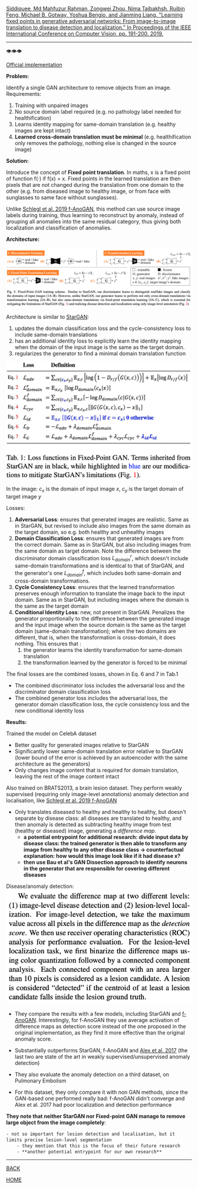 [Siddiquee, Md Mahfuzur Rahman, Zongwei Zhou, Nima Tajbakhsh, Ruibin Feng, Michael B. Gotway, Yoshua Bengio, and Jianming Liang. "Learning fixed points in generative adversarial networks: From image-to-image translation to disease detection and localization." In Proceedings of the IEEE International Conference on Computer Vision, pp. 191-200. 2019.](https://arxiv.org/pdf/1908.06965.pdf)

---

👁️👁️👁️

[Official implementation](https://github.com/mahfuzmohammad/Fixed-Point-GAN)

**Problem:**

Identify a single GAN architecture to remove objects from an image. Requirements:

1) Training with unpaired images
2) No source domain label required (e.g. no pathology label needed for healthification)
3) Learns identity mapping for same-domain translation (e.g. healthy images are kept intact)
4) **Learned cross-domain translation must be minimal** (e.g. healthification only removes the pathology, nothing else is changed in the source image)

**Solution:**

Introduce the concept of **Fixed point translation**. In maths,  x is a fixed point of function f(·) if f(x) = x. Fixed points in the learned translation are then pixels that are not changed during the translation from one domain to the other (e.g. from diseased image to healthy image, or from face with sunglasses to same face without sunglasses).

Unlike [Schlegl et al. 2019 f-AnoGAN](https://github.com/tSchlegl/f-AnoGAN), this method can use source image labels during training, thus learning to reconstruct by anomaly, instead of grouping all anomalies into the same residual category, thus giving both localization and classification of anomalies.

**Architecture:**

![](./siddiquee_et_al_2019_architecture.png)

Architecture is similar to [StarGAN](../choi_et_al_2018/summary.md): 

1) updates the domain classification loss and the cycle-consistency loss to include same-domain translations
2) has an additional identity loss to explicitly learn the identity mapping when the domain of the input image is the same as the target domain.
3) regularizes the generator to find a minimal domain translation function


![](siddiquee_et_al_2019_loss.png)

In the image: $c_{x}$ is the domain of input image $x$, $c_{y}$ is the target domain of target image $y$

Losses: 

1) **Adversarial Loss**: ensures that generated images are realistic. Same as in StarGAN, but revised to include also images from the same domain as the target domain, so e.g. both healthy and unhealthy images
2) **Domain Classification Loss**: ensures that generated images are from the correct domain. Same as in StarGAN, but also including images from the same domain as target domain. Note the difference between the discriminator domain classification loss $L_{domain}^r$, which doesn't include same-domain transformations and is identical to that of StarGAN, and the generator's one $L_{domain}^f$, which includes both same-domain and cross-domain transformations.
3) **Cycle Consistency Loss**: ensures that the learned transformation preserves enough information to translate the image back to the input domain. Same as in StarGAN, but including images where the domain is the same as the target domain
4) **Conditional Identity Loss**: new, not present in StarGAN. Penalizes the generator proportionally to the difference between the generated image and the input image when the source domain is the same as the target domain (same-domain transformation); when the two domains are different, that is, when the transformation is cross-domain, it does nothing. This ensures that :
   1) the generator learns the identity transformation for same-domain translation
   2) the transformation learned by the generator is forced to be minimal 

The final losses are the combined losses, shown in Eq. 6 and 7 in Tab.1

- The combined discriminator loss includes the adversarial loss and the discriminator domain classification loss
- The combined generator loss includes the adversarial loss, the generator domain classification loss, the cycle consistency loss and the new conditional identity loss

**Results:**

Trained the model on CelebA dataset 
- Better quality for generated images relative to StarGAN
- Significantly lower same-domain translation error relative to StarGAN (lower bound of the error is achieved by an autoencoder with the same architecture as the generators)
- Only changes image content that is required for domain translation, leaving the rest of the image content intact

Also trained on BRATS2013, a brain lesion dataset. They perform weakly supervised (requiring only image-level annotations) anomaly detection and localisation, like [Schlegl et al. 2019 f-AnoGAN](https://github.com/tSchlegl/f-AnoGAN)
- Only translates diseased to healthy and healthy to healthy, but doesn't separate by disease class: all diseases are translated to healthy, and then anomaly is detected as subtracting healthy image from test (healthy or diseased) image, generating a *difference map*. 
  - **a potential entrypoint for additional research: divide input data by disease class: the trained generator is then able to transform any image from healthy to any other disease class -> counterfactual explanation: how would this image look like if it had disease x?** 
  - **then use Bau et al's GAN Dissection approach to identify neurons in the generator that are responsible for covering different diseases**

Disease/anomaly detection:
![](siddique_et_al_2019_eval.png)

- They compare the results with a few models, including StarGAN and [f-AnoGAN](https://github.com/tSchlegl/f-AnoGAN). Interestingly, for f-AnoGAN they use average activation of difference maps as detection score instead of the one proposed in the original implementation, as they find it more effective than the original anomaly score.
- Substantially outperforms StarGAN, f-AnoGAN and [Alex et al. 2017](https://ui.adsabs.harvard.edu/abs/2017SPIE10133E..0GA/abstract) (the last two are state of the art in weakly supervised/unsupervised anomaly detection)

- They also evaluate the anomaly detection on a third dataset, on Pulmonary Embolism
- For this dataset, they only compare it with non GAN methods, since the GAN-based one performed really bad: f-AnoGAN didn't converge and Alex et al. 2017 had poor localization and detection performance

**They note that neither StarGAN nor Fixed-point GAN manage to remove large object from the image completely**:

    - not so important for lesion detection and localisation, but it limits precise lesion-level segmentation 
        - they mention that this is the focus of their future research
        - **another potential entrypoint for our own research**

---

[BACK](../index.md)

[HOME](../../../index.md)